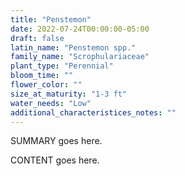 ```yaml
---
title: "Penstemon"
date: 2022-07-24T00:00:00-05:00
draft: false
latin_name: "Penstemon spp."
family_name: "Scrophulariaceae"
plant_type: "Perennial"
bloom_time: ""
flower_color: ""
size_at_maturity: "1-3 ft"
water_needs: "Low"
additional_characteristices_notes: ""
---
```


SUMMARY goes here.

<!--more-->

CONTENT goes here.